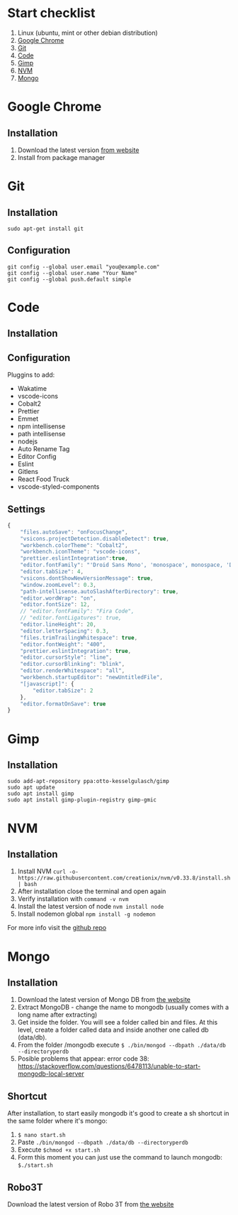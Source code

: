# Start checklist

1.  Linux (ubuntu, mint or other debian distribution)
2.  [Google Chrome](#google-chrome)
3.  [Git](#git)
4.  [Code](#code)
5.  [Gimp](#gimp)
6.  [NVM](#nvm)
7.  [Mongo](#mongo)

# Google Chrome

## Installation

1.  Download the latest version [from website](https://www.google.es/chrome/browser/desktop/index.html)
2.  Install from package manager

# Git

## Installation

    sudo apt-get install git

## Configuration

    git config --global user.email "you@example.com"
    git config --global user.name "Your Name"
    git config --global push.default simple

# Code

## Installation

## Configuration

Pluggins to add:

* Wakatime
* vscode-icons
* Cobalt2
* Prettier
* Emmet
* npm intellisense
* path intellisense
* nodejs
* Auto Rename Tag
* Editor Config
* Eslint
* Gitlens
* React Food Truck
* vscode-styled-components

## Settings

```javascript
{
    "files.autoSave": "onFocusChange",
    "vsicons.projectDetection.disableDetect": true,
    "workbench.colorTheme": "Cobalt2",
    "workbench.iconTheme": "vscode-icons",
    "prettier.eslintIntegration":true,
    "editor.fontFamily": "'Droid Sans Mono', 'monospace', monospace, 'Droid Sans Fallback'",
    "editor.tabSize": 4,
    "vsicons.dontShowNewVersionMessage": true,
    "window.zoomLevel": 0.3,
    "path-intellisense.autoSlashAfterDirectory": true,
    "editor.wordWrap": "on",
    "editor.fontSize": 12,
    // "editor.fontFamily": "Fira Code",
    // "editor.fontLigatures": true,
    "editor.lineHeight": 20,
    "editor.letterSpacing": 0.3,
    "files.trimTrailingWhitespace": true,
    "editor.fontWeight": "400",
    "prettier.eslintIntegration": true,
    "editor.cursorStyle": "line",
    "editor.cursorBlinking": "blink",
    "editor.renderWhitespace": "all",
    "workbench.startupEditor": "newUntitledFile",
    "[javascript]": {
        "editor.tabSize": 2
    },
    "editor.formatOnSave": true
}
```

# Gimp

## Installation

    sudo add-apt-repository ppa:otto-kesselgulasch/gimp
    sudo apt update
    sudo apt install gimp
    sudo apt install gimp-plugin-registry gimp-gmic

# NVM

## Installation

1.  Install NVM `curl -o- https://raw.githubusercontent.com/creationix/nvm/v0.33.8/install.sh | bash`
2.  After installation close the terminal and open again
3.  Verify installation with `command -v nvm`
4.  Install the latest version of node `nvm install node`
5.  Install nodemon global `npm install -g nodemon`

For more info visit the [github repo](https://github.com/creationix/nvm)

# Mongo

## Installation

1.  Download the latest version of Mongo DB from [the website](https://www.mongodb.com/download-center#community)
2.  Extract MongoDB - change the name to mongodb (usually comes with a long name after extracting)
3.  Get inside the folder. You will see a folder called bin and files. At this level, create a folder called data and inside another one called db (data/db).
4.  From the folder /mongodb execute `$ ./bin/mongod --dbpath ./data/db --directoryperdb`
5.  Posible problems that appear: error code 38: https://stackoverflow.com/questions/6478113/unable-to-start-mongodb-local-server

## Shortcut

After installation, to start easily mongodb it's good to create a sh shortcut in the same folder where it's mongo:

1.  `$ nano start.sh`
2.  Paste `./bin/mongod --dbpath ./data/db --directoryperdb`
3.  Execute `$chmod +x start.sh`
4.  Form this moment you can just use the command to launch mongodb:
    `$./start.sh`

## Robo3T

Download the latest version of Robo 3T from [the website](https://robomongo.org/download)
